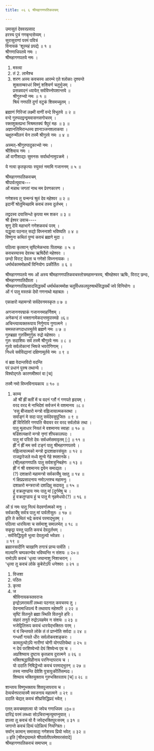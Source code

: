 ```yaml
---
title: ०६ ६ श्रीमहागणपतिकवचम्

---
```

उमासुतं देववरप्रसाद  
हरस्य पुत्रं गणबृन्दसेव्यम् ।  
सुरासुराणां परमं पवित्रं  
विनायकं 'शूरमहं प्रपद्ये ॥ १ ॥  
श्रीगणाधिपतये नमः ।  
श्रीमहागणपतये नमः ।  

1. मस्त्वा  
3. तं 2. लाभैश्च  
4. शरण अस्य कवचस्य आरम्भे एते श्लोकाः दृश्यन्ते  
शुक्लाम्बरधरं विष्णुं शशिवर्ण चतुर्भुजम् ।  
प्रसन्नवदनं ध्यायेत् सर्वविघ्नोपशान्तये ॥  
श्रीगुरुभ्यो नमः ॥ १ ॥  
श्रियं गणपतिं दुर्गा वटुकं शिवमच्युतम् ।  

ब्रह्माणं गिरिजां लक्ष्मी वाणीं वन्दे विभूतये ॥ २ ॥  
वन्दे गुरुपदद्वन्द्वमवासनसगोचरम् ।  
रक्तशुक्लप्रभा भिश्रमतक्यं त्रैपुरं महः ॥ ३ ॥  
अज्ञानतिमिरान्धस्य ज्ञानाञ्जनशलाकया ।  
चक्षुरुन्मीलनं येन तस्मै श्रीगुरवे नमः ॥ ४ ॥  

अस्मत्-श्रीगुरुपादुकाभ्यो नमः ।  
श्रीशिवाय नमः ।  
ओं वागीशाद्याः सुमनसः सर्वार्थानामुपक्रमे ।  

ये नत्वा कृतकृत्याः स्युस्तं नमामि गजाननम् ॥ ५ ॥  

श्रीमहागणपतिकवचम्  
श्रीपार्वत्युवाच---  
ओं मन्नाथ जगतां नाथ मम प्रेरणकारण ।  

गणेशस्य तु यन्मन्त्रं श्रुतं देव महेश्वर ॥ २ ॥  
इदानीं श्रोतुमिच्छामि कवचं तस्य दुर्लभम् ।  

तद्वदस्व दयासिन्धो कृपया मम शकर ॥ ३ ॥  
श्री ईश्वर उवाच----  
शृणु देवि महाभागे गणेशकवचं परम् ।  
यद्धृत्वा पठनात् सद्यो विघ्ननाशो भविष्यति ॥ ४ ॥  
विष्णुना कथितं पुण्यं कवचं ब्रह्मगे मुदा ।  

पठित्वा कृतवान् सृष्टिमेकभावः पितामहः ॥ ५ ॥  
कवचस्यास्य देवस्थ ऋषिर्देवो महेश्वरः ।  
छन्दो विराट् देवता च गणेशो विघ्ननायकः ।  
धर्मार्थकाममोक्षार्थे विनियोगः प्रकीर्तितः ॥ ६ ॥  

श्रीमहागणपतये नमः ओं अस्य श्रीमहागणपतिकवचस्तोत्रमहामन्त्रस्य, श्रीमहेश्वर ऋषिः, विराट् छन्दः, श्रीमहागणपतिर्देवता ।  
श्रीमहागणपतिप्रसादसिद्धयर्थे धर्मार्थकाममोक्ष चतुर्विधफलपुरुषार्थसिद्धयर्थे जपे विनियोगः ॥  
ओं गं पातु मस्तकं देवो गणनाथो महाबलः ।  

एकाक्षरो महामन्त्रो सर्वदेवनमस्कृतः॥ ७ ॥  

अगजाननपद्माकं गजाननमाहर्निशम् ।  
अनेकन्दं तं भक्तानामेकदन्तमुपास्महे ॥६॥  
अचिन्त्याव्यक्तरूपाय निर्गुणाय गुणात्मने ।  
समस्तजगदाधारमूर्तये ब्रह्मणे नमः ॥ ७ ॥  
गुरुब्रह्मा गुरुर्विष्णुर्गुरू रुद्रो महेश्वरः ।  
गुरुः सदाशिवः सर्व तस्मै श्रीगुरवे नमः ॥ ८ ॥  
गुरवे सर्वलोकानां भिषजे भवरोगिणाम् ।  
निधये सर्वविद्यानां दक्षिणामूर्तये नमः ॥ ९ ॥  

यं ब्रह्म वेदान्तविदो वदन्ति  
परं प्रधानं पुरुष तथान्ये ।  
विश्वोद्गतेः कारणमीश्वरं वा [च]  

तस्मै नमो विघ्नविनायकाय ॥ १० ॥  
1. काम्य  
ओं श्रीं ह्रीं क्लीं में च वदनं ग्लौं गं गणपते हृदयम् ।  
वरद वरद मे नाभिदेशं सर्वजनं मे वशमानय ॥८॥  
'वसु बीजाक्षरो मन्त्रो वह्निजायात्मकस्तथा ।  
सर्वाङ्गं मे सदा पातु सर्वदेवसुपूजितः ॥ ९ ॥  
ह्रीं विरितिरि गणपति चैवावर वर वरद सर्वलोकं तथा ।  
पातु मूलाधार नियतं मे वशमानय स्वाहा ॥ १० ॥  
षडिंशत्यक्षरो मन्त्रो नृणां शीघकालपदः ।  
पातु मां परितो देवः सर्वधर्मसमावृतम् [:] ॥ ११ ॥  
ह्रीं गं ह्रीं मम सर्व टङ्गं पातु श्रीमहागणपतये ।  
वह्निजायात्मको मन्त्रो द्वादशाक्षरसंयुतः ॥ १२ ॥  
राजद्वारेजले मध्ये शून्ये गेहे श्मशानके।  
(श्री)महागणपतिः पातु सर्वशत्रुनिबर्हणः ॥ १३ ॥  
ह्रीं गं श्री वशमानय द्वयेन समाद्यतः ।  
(?) दशाक्षरो महामन्त्रो सर्वकार्येषु रक्षतु ॥ १४ ॥  
गं क्षिप्रप्रसादनाय नमोऽन्तश्च महामनुः ।  
दशाक्षरो मन्त्रराजो दशदिक्षु सदावतु ॥ १५ ॥  
हूं वक्रतुण्डाय नमः पातु मां [दुर्गमेषु च ।  
हुं वक्रतुण्डाय हुं च पातु मे नृहमेधयोः(?) ॥ १६ ॥  

ओं ग्रं नमः पातु नित्यं वेदवर्णात्मको मनुः ।  
सर्वकार्येषु सर्वत्र पातु मां पार्वतीसुतः ॥ १७ ॥  
इति ते कथितं भद्रे कवचं परमाद्भुतम् ।  
पठित्वा धारयित्वा च सर्वमाशु समालभेत् ॥ १८ ॥  
सकृद्वा यस्तु पठति कवचं देवदुर्लभम् ।  
. सर्वसिद्धियुतो भूत्वा देवतुल्यो भवेन्नरः ।  
॥ १९ ॥  
ब्रह्मास्त्रादीनि चाखाणि तगात्रं प्राप्य पार्वति ।  
माल्यानि चम्पकान्येव भविष्यन्ति न संशयः ॥ २०॥  
रामोऽपि कवचं 'धृत्वा जघानाशु निशाचरान् ।  
'धृत्वा तु कवचं लोके कुबेरोऽपि धनेश्वरः ॥ २१ ॥  

1. विजशा  
3. पठितः  
4. कृत्वा  
12. ज  
श्रीविनायकस्तवराजः  
इन्द्रोऽमरावतीं लब्ध्वा पठनात् कवचस्य तु ।  
देवनामाधिपत्यं वै तथावाप महेश्वरि ॥ २२ ॥  
सृष्टिं वितनुते ब्रह्मा स्थिति वितनुते हरिः।  
संहारं तनुते रुद्रोऽयहमेव न संशयः ॥ २३ ॥  
भजेद्विलिरूप कवचं धारयेद्भक्तितः परम् ।  
यं यं चिन्तयते लोके तं तं प्राप्नोति सर्वदा ॥ २४ ॥  
गन्धर्वो गायते धीरः सर्वलोकवशङ्करः ।  
कामतुल्योऽपि नारीणां चोगी योगपतियेथा ॥ २५ ॥  
न देयं परशिष्येभ्यो देयं शिष्येभ्य एव च ।  
अप्रशिष्याय दुष्टाय कृतन्नाय दुरात्मने ॥ २६ ॥  
भक्तिश्रद्धाविहीनाय परनिन्दापराय च ।  
यो ददाति निषिद्धेभ्यो कवचं परमाद्भुतन् ॥ २७ ॥  
तस्य नश्यन्ति देवेशि पुत्रायुःकीर्तिसम्पदः।  
शिष्याय भक्तियुक्ताय गुरुभक्तिरताय [च]॥ २८ ॥  

शान्ताय विष्णुभक्ताय शिवपूजापराय च ।  
देव्यर्चनपरायास्मै स्वजनाय महात्मने ॥ २९ ॥  
ददाति चेद्यत् कवचं शीघ्रसिद्धिप्रदं भवेत् ।  

एतत् कवचमज्ञात्वा यो जपेच गणाधिपम ॥३०॥  
दारिद्रं परमं लब्ध्वा सोऽचिरान्मृत्युमाप्नुयात् ।  
ज्ञात्वा तु कवचं यो वै जपेद्भक्तिपुरःसरम् ॥ ३१ ॥  
जगान्ते कवचं दिव्यं पठेन्नित्यं नियन्त्रितः।  
सर्वान् कामान् समासाद्य गणेशस्य प्रियो भवेत् ॥ ३२ ॥  
॥ इति [श्रीरुद्रयामले श्रीपार्वतीपरमेश्वरसंवादे]  
श्रीमहागणपतिकवचं समाप्तम् ॥  